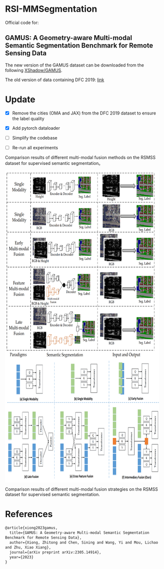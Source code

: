 # RSI-MMSegmentation

Official code for:
## GAMUS: A Geometry-aware Multi-modal Semantic Segmentation Benchmark for Remote Sensing Data

The new version of the GAMUS dataset can be downloaded from the following [XShadow/GAMUS](https://huggingface.co/datasets/XShadow/GAMUS).

The old version of data containing DFC 2019: [link](https://syncandshare.lrz.de/dl/fiBpfqvv7QE3MxRC18Uocq/GAMUS.zip)

# Update
- [x] Remove the cities (OMA and JAX) from the DFC 2019 dataset to ensure the label quality
- [x] Add pytorch dataloader
- [ ] Simplify the codebase
- [ ] Re-run all experiments


 Comparison results of different multi-modal fusion methods on the RSMSS dataset for supervised semantic segmentation。

<div  align="center">    
 <img src="resources/cnn_fuse.png" width = "620" height = "620" alt="GAMUS" align=center />
</div>

<div  align="center">    
 <img src="resources/trans_fuse.png" width = "990" height = "400" alt="RSMSS" align=center />
</div>

  Comparison results of different multi-modal fusion strategies on the RSMSS dataset for supervised semantic segmentation.


# References
```
@article{xiong2023gamus,
  title={GAMUS: A Geometry-aware Multi-modal Semantic Segmentation Benchmark for Remote Sensing Data},
  author={Xiong, Zhitong and Chen, Sining and Wang, Yi and Mou, Lichao and Zhu, Xiao Xiang},
  journal={arXiv preprint arXiv:2305.14914},
  year={2023}
}
```
